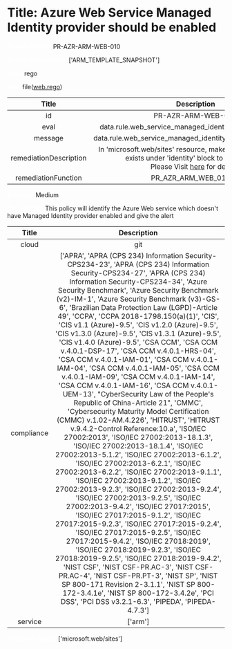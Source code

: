 



# Title: Azure Web Service Managed Identity provider should be enabled


***<font color="white">Master Test Id:</font>*** PR-AZR-ARM-WEB-010

***<font color="white">Master Snapshot Id:</font>*** ['ARM_TEMPLATE_SNAPSHOT']

***<font color="white">type:</font>*** rego

***<font color="white">rule:</font>*** file([web.rego])  
  
  
  
  

|Title|Description|
| :---: | :---: |
|id|PR-AZR-ARM-WEB-010|
|eval|data.rule.web_service_managed_identity_provider_enabled|
|message|data.rule.web_service_managed_identity_provider_enabled_err|
|remediationDescription|In 'microsoft.web/sites' resource, make sure property 'type' exists under 'identity' block to fix the issue.<br>Please Visit <a href='https://docs.microsoft.com/en-us/azure/templates/microsoft.web/sites' target='_blank'>here</a> for details.|
|remediationFunction|PR_AZR_ARM_WEB_010.py|


***<font color="white">Severity:</font>*** Medium

***<font color="white">Description:</font>*** This policy will identify the Azure Web service which doesn't have Managed Identity provider enabled and give the alert  
  
  

|Title|Description|
| :---: | :---: |
|cloud|git|
|compliance|['APRA', 'APRA (CPS 234) Information Security-CPS234-23', 'APRA (CPS 234) Information Security-CPS234-27', 'APRA (CPS 234) Information Security-CPS234-34', 'Azure Security Benchmark', 'Azure Security Benchmark (v2)-IM-1', 'Azure Security Benchmark (v3)-GS-6', 'Brazilian Data Protection Law (LGPD)-Article 49', 'CCPA', 'CCPA 2018-1798.150(a)(1)', 'CIS', 'CIS v1.1 (Azure)-9.5', 'CIS v1.2.0 (Azure)-9.5', 'CIS v1.3.0 (Azure)-9.5', 'CIS v1.3.1 (Azure)-9.5', 'CIS v1.4.0 (Azure)-9.5', 'CSA CCM', 'CSA CCM v.4.0.1-DSP-17', 'CSA CCM v.4.0.1-HRS-04', 'CSA CCM v.4.0.1-IAM-01', 'CSA CCM v.4.0.1-IAM-04', 'CSA CCM v.4.0.1-IAM-05', 'CSA CCM v.4.0.1-IAM-09', 'CSA CCM v.4.0.1-IAM-14', 'CSA CCM v.4.0.1-IAM-16', 'CSA CCM v.4.0.1-UEM-13', "CyberSecurity Law of the People's Republic of China-Article 21", 'CMMC', 'Cybersecurity Maturity Model Certification (CMMC) v.1.02-AM.4.226', 'HITRUST', 'HITRUST v.9.4.2-Control Reference:10.a', 'ISO/IEC 27002:2013', 'ISO/IEC 27002:2013-18.1.3', 'ISO/IEC 27002:2013-18.1.4', 'ISO/IEC 27002:2013-5.1.2', 'ISO/IEC 27002:2013-6.1.2', 'ISO/IEC 27002:2013-6.2.1', 'ISO/IEC 27002:2013-6.2.2', 'ISO/IEC 27002:2013-9.1.1', 'ISO/IEC 27002:2013-9.1.2', 'ISO/IEC 27002:2013-9.2.3', 'ISO/IEC 27002:2013-9.2.4', 'ISO/IEC 27002:2013-9.2.5', 'ISO/IEC 27002:2013-9.4.2', 'ISO/IEC 27017:2015', 'ISO/IEC 27017:2015-9.1.2', 'ISO/IEC 27017:2015-9.2.3', 'ISO/IEC 27017:2015-9.2.4', 'ISO/IEC 27017:2015-9.2.5', 'ISO/IEC 27017:2015-9.4.2', 'ISO/IEC 27018:2019', 'ISO/IEC 27018:2019-9.2.3', 'ISO/IEC 27018:2019-9.2.5', 'ISO/IEC 27018:2019-9.4.2', 'NIST CSF', 'NIST CSF-PR.AC-3', 'NIST CSF-PR.AC-4', 'NIST CSF-PR.PT-3', 'NIST SP', 'NIST SP 800-171 Revision 2-3.1.1', 'NIST SP 800-172-3.4.1e', 'NIST SP 800-172-3.4.2e', 'PCI DSS', 'PCI DSS v3.2.1-6.3', 'PIPEDA', 'PIPEDA-4.7.3']|
|service|['arm']|


***<font color="white">Resource Types:</font>*** ['microsoft.web/sites']


[web.rego]: https://github.com/prancer-io/prancer-compliance-test/tree/master/azure/iac/web.rego

